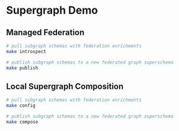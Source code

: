 # Supergraph Demo

## Managed Federation

```sh
# pull subgraph schemas with federation enrichments
make introspect

# publish subgraph schemas to a new federated graph superschema
make publish

```

## Local Supergraph Composition

```sh
# pull subgraph schemas with federation enrichments
make config

# publish subgraph schemas to a new federated graph superschema
make compose

```
